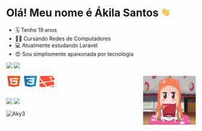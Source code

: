 <h1>Olá! Meu nome é Ákila Santos <img src="https://github.com/Aky3/Aky3/blob/main/Hi.gif" width="25" ></h1>

 - 🗓️ Tenho 19 anos
 - 👩‍🎓 Cursando Redes de Computadores
 - 💻 Atualmente estudando Laravel
 - 😍 Sou simplismente apaixonada por tecnologia
 <div>
 <img height="180em" src="https://github-readme-stats.vercel.app/api?username=Aky3&show_icons=true&theme=radical&include_all_commits=true&count_private=true"/>
  <img height="180em" src="https://github-readme-stats.vercel.app/api/top-langs/?username=Aky3&layout=compact&langs_count=7&theme=radical"/>
</div>

<div style="display: inline_block"><br>
<img align="center" alt="Aky3-HTML" height="30" width="40" src="https://raw.githubusercontent.com/devicons/devicon/master/icons/html5/html5-original.svg">
<img align="center" alt="Aky3-CSS" height="30" width="40" src="https://raw.githubusercontent.com/devicons/devicon/master/icons/css3/css3-original.svg">
<img align="center" alt="Aky3-LARAVEL" height="30" width="40" src="https://github.com/devicons/devicon/blob/master/icons/laravel/laravel-plain.svg"> 
<img align="right" alt="Aky3-himoto" height="130" width="140" src="https://github.com/Aky3/Aky3/blob/main/Himouto!%20Umaru-chan2.jpg"> 
</div>

##
 
 <div>
  
 <a href = "mailto:santosakila7@gmail.com"><img src="https://img.shields.io/badge/-Gmail-%23333?style=for-the-badge&logo=gmail&logoColor=white" target="_blank"></a>
  <a href="https://www.linkedin.com/in/akila-sousa-santos-99991b1bb" target="_blank"><img src="https://img.shields.io/badge/-LinkedIn-%230077B5?style=for-the-badge&logo=linkedin&logoColor=white" target="_blank"></a> 
 </div>
 <div>
 <img src="https://komarev.com/ghpvc/?username=Aky3&color=green" alt="Aky3" />
 </div>

